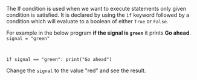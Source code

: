 The If condition is used when we want to execute statements only given condition is satisfied. It is declared by using the `if` keyword followed by a condition which will evaluate to a boolean of either `True` or `False`.

For example in the below program **if the signal is `green`** it prints **Go ahead**.
<Editor lang="python">
<code>
signal = "green"

if signal == "green":
  print("Go ahead")
</code>
</Editor>

Change the `signal` to the value "red" and see the result.